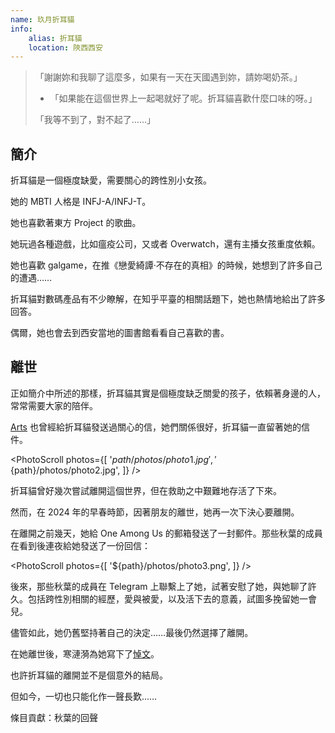 ```yaml
---
name: 玖月折耳貓
info:
    alias: 折耳貓
    location: 陝西西安
---
```


> 「謝謝妳和我聊了這麼多，如果有一天在天國遇到妳，請妳喝奶茶。」
>
> - 「如果能在這個世界上一起喝就好了呢。折耳貓喜歡什麼口味的呀。」
>
> 「我等不到了，對不起了……」

## 簡介

折耳貓是一個極度缺愛，需要關心的跨性別小女孩。

她的 MBTI 人格是 INFJ-A/INFJ-T。

她也喜歡著東方 Project 的歌曲。

她玩過各種遊戲，比如瘟疫公司，又或者 Overwatch，還有主播女孩重度依賴。

她也喜歡 galgame，在推《戀愛綺譚·不存在的真相》的時候，她想到了許多自己的遭遇……

折耳貓對數碼產品有不少瞭解，在知乎平臺的相關話題下，她也熱情地給出了許多回答。

偶爾，她也會去到西安當地的圖書館看看自己喜歡的書。

## 離世

正如簡介中所述的那樣，折耳貓其實是個極度缺乏關愛的孩子，依賴著身邊的人，常常需要大家的陪伴。

[Arts](https://one-among.us/profile/ArtsEpiphany) 也曾經給折耳貓發送過關心的信，她們關係很好，折耳貓一直留著她的信件。

<PhotoScroll photos={[
    '${path}/photos/photo1.jpg',
    '${path}/photos/photo2.jpg',
]} />

折耳貓曾好幾次嘗試離開這個世界，但在救助之中艱難地存活了下來。

然而，在 2024 年的早春時節，因著朋友的離世，她再一次下決心要離開。

在離開之前幾天，她給 One Among Us 的郵箱發送了一封郵件。那些秋葉的成員在看到後連夜給她發送了一份回信：

<PhotoScroll photos={[
    '${path}/photos/photo3.png',
]} />

後來，那些秋葉的成員在 Telegram 上聯繫上了她，試著安慰了她，與她聊了許久。包括跨性別相關的經歷，愛與被愛，以及活下去的意義，試圖多挽留她一會兒。

儘管如此，她仍舊堅持著自己的決定……最後仍然選擇了離開。

在她離世後，寒漣漪為她寫下了[悼文](https://t.me/Lianyi520/565)。

也許折耳貓的離開並不是個意外的結局。

但如今，一切也只能化作一聲長歎……

條目貢獻：秋葉的回聲
